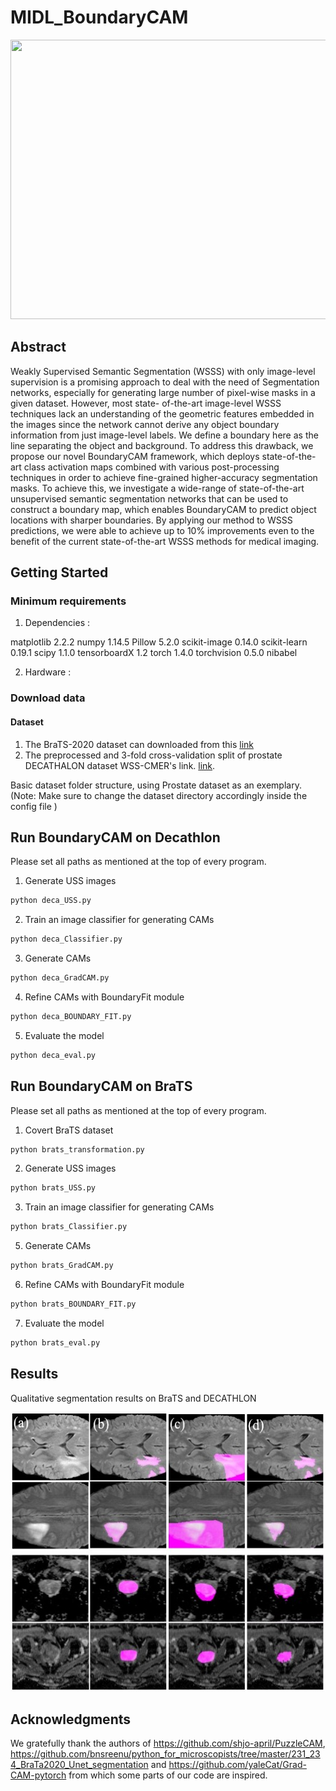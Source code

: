 # MIDL_BoundaryCAM

<img src="figures/frame.jpg" width="800" height="447"/>

## Abstract
Weakly Supervised Semantic Segmentation (WSSS) with only image-level supervision is
a promising approach to deal with the need of Segmentation networks, especially for
generating large number of pixel-wise masks in a given dataset. However, most state-
of-the-art image-level WSSS techniques lack an understanding of the geometric features
embedded in the images since the network cannot derive any object boundary information
from just image-level labels. We define a boundary here as the line separating the object and
background. To address this drawback, we propose our novel BoundaryCAM framework,
which deploys state-of-the-art class activation maps combined with various post-processing
techniques in order to achieve fine-grained higher-accuracy segmentation masks. To achieve
this, we investigate a wide-range of state-of-the-art unsupervised semantic segmentation
networks that can be used to construct a boundary map, which enables BoundaryCAM
to predict object locations with sharper boundaries. By applying our method to WSSS
predictions, we were able to achieve up to 10% improvements even to the benefit of the
current state-of-the-art WSSS methods for medical imaging.


## Getting Started

### Minimum requirements

1. Dependencies :

matplotlib 2.2.2
numpy 1.14.5
Pillow 5.2.0
scikit-image 0.14.0
scikit-learn 0.19.1
scipy 1.1.0
tensorboardX 1.2
torch 1.4.0
torchvision 0.5.0
nibabel

 2. Hardware :

### Download data

#### Dataset

1. The BraTS-2020 dataset can downloaded from this [link](https://www.med.upenn.edu/cbica/brats2020/data.html)
2. The preprocessed and 3-fold cross-validation split of prostate DECATHALON dataset WSS-CMER's link. [link](https://github.com/gaurav104/WSS-CMER).

Basic dataset folder structure, using Prostate dataset as an exemplary. (Note: Make sure to change the dataset directory accordingly inside the config file )


## Run BoundaryCAM on Decathlon
Please set all paths as mentioned at the top of every program.

1. Generate USS images
```bash
python deca_USS.py
```

2. Train an image classifier for generating CAMs
```bash
python deca_Classifier.py
```

3. Generate CAMs
```bash
python deca_GradCAM.py
```
4. Refine CAMs with BoundaryFit module
```bash
python deca_BOUNDARY_FIT.py
```
5. Evaluate the model
```bash
python deca_eval.py
```

## Run BoundaryCAM on BraTS
Please set all paths as mentioned at the top of every program.

1. Covert BraTS dataset
```bash
python brats_transformation.py
```

2. Generate USS images
```bash
python brats_USS.py
```

3. Train an image classifier for generating CAMs
```bash
python brats_Classifier.py
```

5. Generate CAMs
```bash
python brats_GradCAM.py
```
6. Refine CAMs with BoundaryFit module
```bash
python brats_BOUNDARY_FIT.py
```
7. Evaluate the model
```bash
python brats_eval.py
```

## Results
Qualitative segmentation results on BraTS and DECATHLON

<img src="figures/examples.jpg" width="800" height="447"/>


## Acknowledgments
We gratefully thank the authors of https://github.com/shjo-april/PuzzleCAM, https://github.com/bnsreenu/python_for_microscopists/tree/master/231_234_BraTa2020_Unet_segmentation and https://github.com/yaleCat/Grad-CAM-pytorch from which some parts of our code are inspired.


